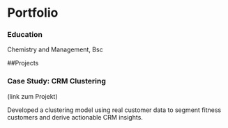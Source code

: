# Portfolio
### Education
Chemistry and Management, Bsc
  
##Projects
### Case Study: CRM Clustering
(link zum Projekt)

Developed a clustering model using real customer data to segment
fitness customers and derive actionable CRM insights.
